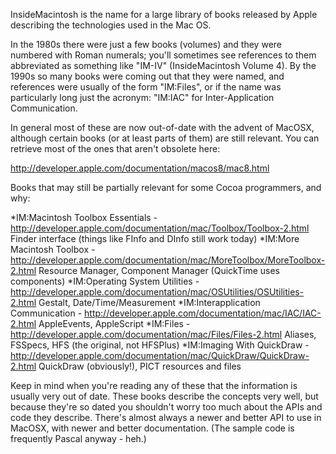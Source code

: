 InsideMacintosh is the name for a large library of books released by Apple describing the technologies used in the Mac OS.

In the 1980s there were just a few books (volumes) and they were numbered with Roman numerals; you'll sometimes see references to them abbreviated as something like "IM-IV" (InsideMacintosh Volume 4). By the 1990s so many books were coming out that they were named, and references were usually of the form "IM:Files", or if the name was particularly long just the acronym: "IM:IAC" for Inter-Application Communication.

In general most of these are now out-of-date with the advent of MacOSX, although certain books (or at least parts of them) are still relevant. You can retrieve most of the ones that aren't obsolete here:

 http://developer.apple.com/documentation/macos8/mac8.html

Books that may still be partially relevant for some Cocoa programmers, and why:


*IM:Macintosh Toolbox Essentials - http://developer.apple.com/documentation/mac/Toolbox/Toolbox-2.html
Finder interface (things like FInfo and DInfo still work today)
*IM:More Macintosh Toolbox - http://developer.apple.com/documentation/mac/MoreToolbox/MoreToolbox-2.html
Resource Manager, Component Manager (QuickTime uses components)
*IM:Operating System Utilities - http://developer.apple.com/documentation/mac/OSUtilities/OSUtilities-2.html
Gestalt, Date/Time/Measurement
*IM:Interapplication Communication - http://developer.apple.com/documentation/mac/IAC/IAC-2.html
AppleEvents, AppleScript
*IM:Files - http://developer.apple.com/documentation/mac/Files/Files-2.html
Aliases, FSSpecs, HFS (the original, not HFSPlus)
*IM:Imaging With QuickDraw - http://developer.apple.com/documentation/mac/QuickDraw/QuickDraw-2.html
QuickDraw (obviously!), PICT resources and files


Keep in mind when you're reading any of these that the information is usually very out of date. These books describe the concepts very well, but because they're so dated you shouldn't worry too much about the APIs and code they describe. There's almost always a newer and better API to use in MacOSX, with newer and better documentation. (The sample code is frequently Pascal anyway - heh.)
